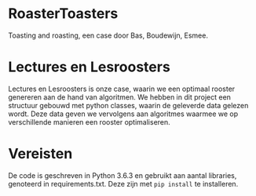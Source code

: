 # RoasterToasters
Toasting and roasting, een case door Bas, Boudewijn, Esmee.

# Lectures en Lesroosters
Lectures en Lesroosters is onze case, waarin we een optimaal rooster
genereren aan de hand van algoritmen. We hebben in dit project een
structuur gebouwd met python classes, waarin de geleverde data gelezen wordt.
Deze data geven we vervolgens aan algoritmes waarmee we op verschillende
manieren een rooster optimaliseren.

# Vereisten
De code is geschreven in Python 3.6.3 en gebruikt aan aantal libraries,
genoteerd in requirements.txt. Deze zijn met ```pip install``` te installeren.
